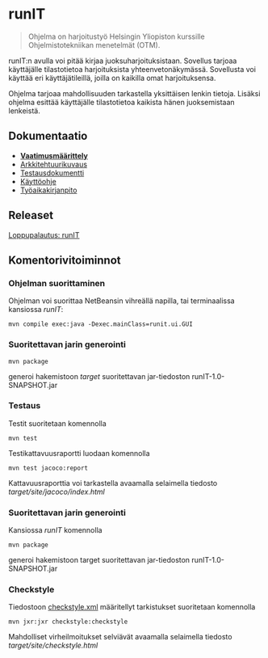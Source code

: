 # runIT

> Ohjelma on harjoitustyö Helsingin Yliopiston kurssille Ohjelmistotekniikan menetelmät (OTM).

runIT:n avulla voi pitää kirjaa juoksuharjoituksistaan. Sovellus tarjoaa käyttäjälle tilastotietoa harjoituksista yhteenvetonäkymässä. Sovellusta voi käyttää eri käyttäjätileillä, joilla on kaikilla omat harjoituksensa.

Ohjelma tarjoaa mahdollisuuden tarkastella yksittäisen lenkin tietoja. Lisäksi ohjelma esittää käyttäjälle tilastotietoa kaikista hänen juoksemistaan lenkeistä.

## Dokumentaatio

- __[Vaatimusmäärittely](https://github.com/hajame/otm-harjoitustyo/blob/master/dokumentaatio/vaatimusmaarittely.md)__
- [Arkkitehtuurikuvaus](https://github.com/hajame/otm-harjoitustyo/blob/master/dokumentaatio/arkkitehtuuri.md)
- [Testausdokumentti](https://github.com/hajame/otm-harjoitustyo/blob/master/dokumentaatio/testaus.md)
- [Käyttöohje](https://github.com/hajame/otm-harjoitustyo/blob/master/dokumentaatio/kayttoohje.md)
- [Työaikakirjanpito](https://github.com/hajame/otm-harjoitustyo/blob/master/dokumentaatio/tuntikirjanpito.md)



## Releaset 
[Loppupalautus: runIT](https://github.com/hajame/otm-harjoitustyo/releases/tag/v1.0)

## Komentorivitoiminnot

### Ohjelman suorittaminen

Ohjelman voi suorittaa NetBeansin vihreällä napilla, tai terminaalissa kansiossa _runIT_:

```
mvn compile exec:java -Dexec.mainClass=runit.ui.GUI
```

### Suoritettavan jarin generointi

```
mvn package
```
generoi hakemistoon _target_ suoritettavan jar-tiedoston runIT-1.0-SNAPSHOT.jar

### Testaus

Testit suoritetaan komennolla

```
mvn test
```

Testikattavuusraportti luodaan komennolla

```
mvn test jacoco:report
```

Kattavuusraporttia voi tarkastella avaamalla selaimella tiedosto _target/site/jacoco/index.html_

### Suoritettavan jarin generointi

Kansiossa _runIT_ komennolla 

```
mvn package
```
generoi hakemistoon target suoritettavan jar-tiedoston runIT-1.0-SNAPSHOT.jar

### Checkstyle

Tiedostoon [checkstyle.xml](https://github.com/hajame/otm-harjoitustyo/blob/master/runIT/checkstyle.xml) määritellyt tarkistukset suoritetaan komennolla

```
mvn jxr:jxr checkstyle:checkstyle
```

Mahdolliset virheilmoitukset selviävät avaamalla selaimella tiedosto _target/site/checkstyle.html_
